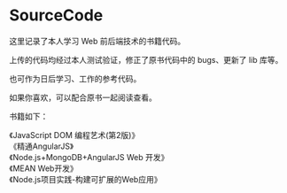 # SourceCode

这里记录了本人学习 Web 前后端技术的书籍代码。

上传的代码均经过本人测试验证，修正了原书代码中的 bugs、更新了 lib 库等。

也可作为日后学习、工作的参考代码。

如果你喜欢，可以配合原书一起阅读查看。

书籍如下：

《JavaScript DOM 编程艺术(第2版)》<br>
《精通AngularJS》<br>
《Node.js+MongoDB+AngularJS Web 开发》<br>
《MEAN Web开发》<br>
《Node.js项目实践-构建可扩展的Web应用》<br>

